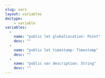 ```yaml
---
slug: vars
layout: variables
doctype:
    - variable
variables:
  -
    name: "public let globalLocation: Point"
    desc: ""
  -
    name: "public let timestamp: Timestamp"
    desc: ""
  -
    name: "public var description: String"
    desc: ""
---
```

